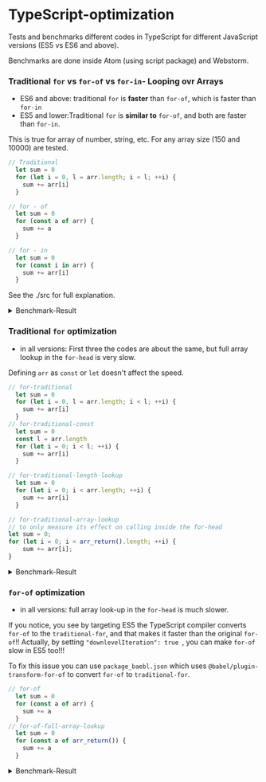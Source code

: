 # TypeScript-optimization
Tests and benchmarks different codes in TypeScript for different JavaScript versions (ES5 vs ES6 and above).

Benchmarks are done inside Atom (using script package) and Webstorm.

### Traditional `for` vs `for-of` vs `for-in`- Looping ovr Arrays

- ES6 and above: traditional `for` is **faster** than `for-of`, which is faster than `for-in`
- ES5 and lower:Traditional `for` is **similar to** `for-of`, and both are faster than `for-in`.

This is true for array of number, string, etc. For any array size (150 and 10000) are tested.

```typescript
// Traditional
  let sum = 0
  for (let i = 0, l = arr.length; i < l; ++i) {
    sum += arr[i]
  }

// for - of
  let sum = 0
  for (const a of arr) {
    sum += a
  }

// for - in
  let sum = 0
  for (const i in arr) {
    sum += arr[i]
  }
```
See the ./src for full explanation.

<details>
<summary>Benchmark-Result</summary>

    ES2020:

    for-traditional x 111,162 ops/sec Â±0.16% (96 runs sampled)
    for-of x 83,331 ops/sec Â±0.15% (96 runs sampled)
    for-in x 2,544 ops/sec Â±0.86% (94 runs sampled)
    Fastest is for-traditional
    
    for-traditional-str x 66,219 ops/sec ±0.35% (96 runs sampled)
    for-of-str x 47,433 ops/sec ±0.21% (95 runs sampled)
    for-in-str x 2,635 ops/sec ±1.42% (87 runs sampled)
    Fastest is for-traditional-str

    ES 6:

    for-traditional x 110,622 ops/sec Â±0.34% (95 runs sampled)
    for-of x 83,102 ops/sec Â±0.16% (94 runs sampled)
    for-in x 2,521 ops/sec Â±1.21% (94 runs sampled)
    Fastest is for-traditional

    ES5:

    for-traditional x 110,584 ops/sec Â±0.56% (95 runs sampled)
    for-of x 110,395 ops/sec Â±0.60% (98 runs sampled)
    for-in x 2,604 ops/sec Â±1.05% (95 runs sampled)
    Fastest is for-traditional,for-of
    
    for-traditional-str x 66,381 ops/sec ±0.22% (95 runs sampled)
    for-of-str x 66,490 ops/sec ±0.20% (96 runs sampled)
    for-in-str x 3,019 ops/sec ±0.71% (96 runs sampled)
    Fastest is for-of-str
    
    
    array of size 150 
    
    ES2020
    
    for-traditional x 6,641,843 ops/sec ±0.38% (92 runs sampled)
    for-of x 4,053,310 ops/sec ±0.40% (95 runs sampled)
    for-in x 194,003 ops/sec ±0.56% (88 runs sampled)
    Fastest is for-traditional
    for-traditional-str x 6,198,811 ops/sec ±0.20% (95 runs sampled)
    for-of-str x 2,890,933 ops/sec ±0.24% (96 runs sampled)
    for-in-str x 192,768 ops/sec ±0.24% (94 runs sampled)
    Fastest is for-traditional-str

</details>

### Traditional `for` optimization

- in all versions: First three the codes are about the same, but full array lookup in the `for-head` is very slow.

Defining `arr` as `const` or `let` doesn't affect the speed.

```typescript
// for-traditional
  let sum = 0
  for (let i = 0, l = arr.length; i < l; ++i) {
    sum += arr[i]
  }
// for-traditional-const
  let sum = 0
  const l = arr.length
  for (let i = 0; i < l; ++i) {
    sum += arr[i]
  }

// for-traditional-length-lookup
  let sum = 0
  for (let i = 0; i < arr.length; ++i) {
    sum += arr[i]
  }

// for-traditional-array-lookup
// to only measure its effect on calling inside the for-head
let sum = 0;
for (let i = 0; i < arr_return().length; ++i) {
    sum += arr[i];
}
```

<details>
<summary>Benchmark-Result</summary>

    const arr

    ES2020:

    for-traditional x 111,107 ops/sec Â±0.38% (97 runs sampled)
    for-traditional-const x 111,392 ops/sec Â±0.19% (98 runs sampled)
    for-traditional-lookup x 111,242 ops/sec Â±0.22% (95 runs sampled)
    for-traditional-full-lookup x 1.77 ops/sec ±1.09% (9 runs sampled)
    Fastest is for-traditional,for-traditional-const,for-traditional-length-lookup

    ES 6:

    for-traditional x 111,197 ops/sec Â±0.18% (95 runs sampled)
    for-traditional-const x 111,209 ops/sec Â±0.18% (96 runs sampled)
    for-traditional-lookup x 111,111 ops/sec Â±0.13% (96 runs sampled)
    for-traditional-full-lookup x 1.78 ops/sec ±0.77% (9 runs sampled)
    Fastest is for-traditional,for-traditional-const,for-traditional-length-lookup

    ES5:

    for-traditional x 109,984 ops/sec ±0.67% (95 runs sampled)
    for-traditional-const x 110,267 ops/sec ±0.80% (91 runs sampled)
    for-traditional-length-lookup x 109,373 ops/sec ±0.74% (94 runs sampled)
    for-traditional-full-lookup x 1.68 ops/sec ±3.05% (9 runs sampled)
    Fastest is for-traditional

    let arr:

     ES2020:

    for-traditional x 111,310 ops/sec Â±0.23% (93 runs sampled)
    for-traditional-const x 111,201 ops/sec Â±0.36% (96 runs sampled)
    for-traditional-lookup x 111,430 ops/sec Â±0.20% (99 runs sampled)
    Fastest is for-traditional-length-lookup,for-traditional,for-traditional-const

    ES5:

    for-traditional x 110,594 ops/sec ±0.53% (94 runs sampled)
    for-traditional-const x 111,455 ops/sec ±0.14% (97 runs sampled)
    for-traditional-lookup x 111,463 ops/sec ±0.15% (96 runs sampled)
    Fastest is for-traditional-const,for-traditional-length-lookup

</details>


### `for-of` optimization

- in all versions: full array look-up in the `for-head` is much slower.

If you notice, you see by targeting ES5 the TypeScript compiler converts `for-of` to the `traditional-for`, and that makes it faster than the original `for-of`!! Actually, by setting `"downlevelIteration": true
`, you can make `for-of` slow in ES5 too!!! 

To fix this issue you can use `package_baebl.json` which uses `@babel/plugin-transform-for-of` to convert `for-of` to `traditional-for`.

```typescript
// for-of
  let sum = 0
  for (const a of arr) {
    sum += a
  }
// for-of-full-array-lookup
  let sum = 0
  for (const a of arr_return()) {
    sum += a
  }
```

<details>
<summary>Benchmark-Result</summary>

    ES2020:

    for-of x 83,144 ops/sec ±0.52% (93 runs sampled)
    for-of-full-lookup x 13,930 ops/sec ±0.62% (95 runs sampled)
    Fastest is for-of

    ES 6:

    for-of x 83,036 ops/sec ±0.43% (95 runs sampled)
    for-of-full-lookup x 13,779 ops/sec ±0.90% (96 runs sampled)
    Fastest is for-of

    ES5:

    for-of x 110,799 ops/sec ±0.15% (96 runs sampled)
    for-of-full-lookup x 15,122 ops/sec ±0.74% (95 runs sampled)
    Fastest is for-of

</details>
